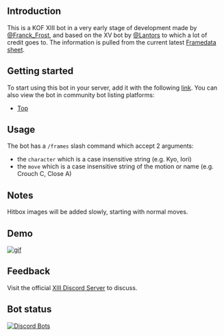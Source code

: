 ## Introduction
This is a KOF XIII bot in a very early stage of development made by [@Franck_Frost](https://twitter.com/FranckFrost), and based on the XV bot by [@Lantors](https://github.com/dens0ne) to which a lot of credit goes to. The  information is pulled from the current latest [Framedata sheet](https://docs.google.com/spreadsheets/d/1SYthdRZpnCAaH5WzgESqxkFnkU2EfPJgozz1PAM_vMw).

## Getting started
To start using this bot in your server, add it with the following [link](https://discord.com/api/oauth2/authorize?client_id=1341073865157115986&permissions=277025721344&scope=bot%20applications.commands). You can also view the bot in community bot listing platforms:
 - [Top](https://top.gg/bot/950847013870772264)

## Usage
The bot has a `/frames` slash command which accept 2 arguments:
- the `character` which is a case insensitive string (e.g. Kyo, Iori)
- the `move` which is a case insensitive string of the motion or name (e.g. Crouch C, Close A)

## Notes
Hitbox images will be added slowly, starting with normal moves.

## Demo
[![gif](https://media0.giphy.com/media/v1.Y2lkPTc5MGI3NjExcTQ3cnF1c2Q2eXNzdWMydHVlYzQ1eXF3cnFkMGFidXpndG1uMHppMiZlcD12MV9pbnRlcm5hbF9naWZfYnlfaWQmY3Q9Zw/S03U5L21Mb3kyMvbcJ/giphy.gif)](https://giphy.com/gifs/S03U5L21Mb3kyMvbcJ)

## Feedback
Visit the official [XIII Discord Server](https://discord.gg/tNgSuGJ) to discuss.

## Bot status

[![Discord Bots](https://top.gg/api/widget/950847013870772264.svg)](https://top.gg/bot/950847013870772264)
